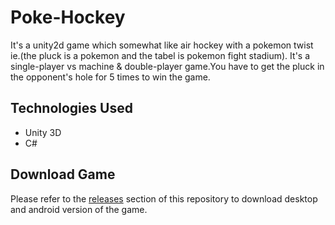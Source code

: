 # Poke-Hockey
It's a unity2d game which somewhat like air hockey with a pokemon twist ie.(the pluck is a pokemon and the tabel is pokemon fight stadium). It's a single-player vs machine & double-player game.You have to get the pluck in the opponent's hole for 5 times to win the game.

## Technologies Used
- Unity 3D
- C#

## Download Game
Please refer to the [releases](https://github.com/Pratyush-Ranjan/Poke-Hockey/releases) section of this repository to download desktop and android version of the game.
